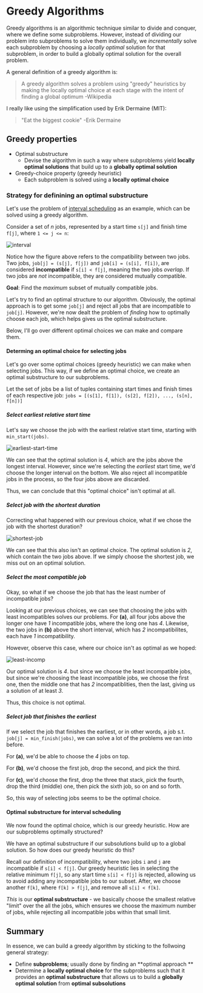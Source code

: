 # Greedy Algorithms
Greedy algorithms is an algorithmic technique similar to divide and conquer, where we define some subproblems. However, instead of dividing our problem into subproblems to solve them individually, we *incrementally* solve each subproblem by choosing a *locally optimal* solution for that subproblem, in order to build a globally optimal solution for the overall problem.

A general definition of a greedy algorithm is:
> A greedy algorithm solves a problem using "greedy" heuristics by making the locally optimal choice at each stage with the intent of finding a global optimum
> -Wikipedia

I really like using the simplification used by Erik Dermaine (MIT):
> "Eat the biggest cookie"
> -Erik Dermaine

## Greedy properties
* Optimal substructure
    * Devise the algorithm in such a way where subproblems yield **locally optimal solutions** that build up to a **globally optimal solution**
* Greedy-choice property (greedy heuristic)
    * Each subproblem is solved using a **locally optimal choice**

### Strategy for definining an optimal substructure
Let's use the problem of [interval scheduling](https://en.wikipedia.org/wiki/Interval_scheduling#:~:text=Interval%20scheduling%20is%20a%20class,it%20needs%20to%20be%20executed.) as an example, which can be solved using a greedy algorithm.

Consider a set of *n* jobs, represented by a start time `s[j]` and finish time `f[j]`, where `1 <= j <= n`:

![interval](https://i.imgur.com/jYG1GyD.png)

Notice how the figure above refers to the compatibility between two jobs. Two jobs,  `job[j] = (s[j], f[j])` and `job[i] = (s[i], f[i])`, are considered **incompatible** if `s[i] < f[j]`, meaning the two jobs *overlap*. If two jobs are *not* incompatible, they are considered mutually compatible.

**Goal**: Find the *maximum* subset of mutually compatible jobs.

Let's try to find an optimal structure to our algorithm. Obviously, the optimal approach is to get some `job[j]` and reject all jobs that are incompatible to `job[j]`. However, we're now dealt the problem of *finding* how to optimally choose each job, which helps gives us the optimal substructure.

Below, I'll go over different optimal choices we can make and compare them.

#### Determing an optimal choice for selecting jobs
Let's go over some optimal choices (greedy heuristic) we can make when selecting jobs. This way, if we define an optimal choice, we create an optimal substructure to our subproblems.

Let the set of jobs be a list of tuples containing start times and finish times of each respective job:
 `jobs = [(s[1], f[1]), (s[2], f[2]), ..., (s[n], f[n])]`

##### Select earliest relative start time
Let's say we choose the job with the earliest relative start time, starting with `min_start(jobs)`.

![earliest-start-time](https://i.imgur.com/icLmXKd.png)

We can see that the optimal solution is *4*, which are the jobs above the longest interval. However, since we're selecting the *earliest* start time, we'd choose the longer interval on the bottom. We also reject all incompatible jobs in the process, so the four jobs above are discarded.

Thus, we can conclude that this "optimal choice" isn't optimal at all.

##### Select job with the shortest duration
Correcting what happened with our previous choice, what if we chose the job with the shortest duration?

![shortest-job](https://i.imgur.com/VvYewAz.png)

We can see that this also isn't an optimal choice. The optimal solution is *2*, which contain the two jobs above. If we simply choose the shortest job, we miss out on an optimal solution.

##### Select the most compatible job
Okay, so what if we choose the job that has the least number of incompatible jobs?

Looking at our previous choices, we can see that choosing the jobs with least incompatibles solves our problems. For **(a)**, all four jobs above the longer one have *1* incompatible jobs, where the long one has *4*. Likewise, the two jobs in **(b)** above the short interval, which has *2* incompatibilites, each have *1* incompatibility.

However, observe this case, where our choice isn't as optimal as we hoped:

![least-incomp](https://i.imgur.com/46BeAKn.png)

Our optimal solution is *4*. but since we choose the least incompatible jobs, but since we're choosing the least incompatible jobs, we choose the first one, then the middle one that has *2* incompatiblities, then the last, giving us a solution of at least *3*. 

Thus, this choice is not optimal.

##### Select job that finishes the earliest
If we select the job that finishes the earliest, or in other words, a job s.t. `job[j] = min_finish(jobs)`, we can solve a lot of the problems we ran into before.

For **(a)**, we'd be able to choose the *4* jobs on top.

For **(b)**, we'd choose the first job, drop the second, and pick the third.

For **(c)**, we'd choose the first, drop the three that stack, pick the fourth, drop the third (middle) one, then pick the sixth job, so on and so forth.

So, this way of selecting jobs seems to be the optimal choice.

#### Optimal substructure for interval scheduling
We now found the optimal choice, which is our greedy heuristic. How are our subproblems optimally structured?

We have an optimal substructure if our subsolutions build up to a global solution. So how does our greedy heuristic do this? 

Recall our definition of incompatibility, where two jobs `i` and `j` are incompatible if `s[i] < f[j]`. Our greedy heuristic lies in selecting the relative minimum `f[j]`, so any start time `s[i] < f[j]` is rejected, allowing us to avoid adding any incompatible jobs to our subset. After, we choose another `f[k]`, where `f[k] > f[j]`, and remove all `s[i] < f[k]`. 

*This* is our **optimal substructure** - we basically choose the smallest relative "limit" over the all the jobs, which ensures we choose the maximum number of jobs, while rejecting all incompatible jobs within that small limit.

## Summary
In essence, we can build a greedy algorithm by sticking to the follwoing general strategy:
* Define **subproblems**; usually done by finding an **optimal approach **
* Determine a **locally optimal choice** for the subproblems such that it provides an **optimal substructure** that allows us to build a **globally optimal solution** from **optimal subsolutions**







